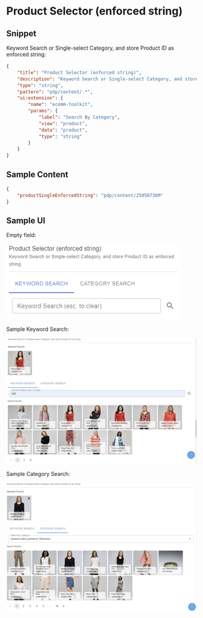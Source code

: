 # Product Selector (enforced string)

## Snippet

Keyword Search or Single-select Category, and store Product ID as enforced string:

```json
{
    "title": "Product Selector (enforced string)",
    "description": "Keyword Search or Single-select Category, and store Product ID as enforced string",
    "type": "string",
    "pattern": "pdp/content/.*",
    "ui:extension": {
        "name": "ecomm-toolkit",
        "params": {
            "label": "Search By Category",
            "view": "product",
            "data": "product",
            "type": "string"
        }
    }
}
```

## Sample Content

```json
{
    "productSingleEnforcedString": "pdp/content/25050736M"
}
```

## Sample UI

Empty field:

![Sample UI](../../media/product-selector-enforced-string.png)

Sample Keyword Search:

![Sample UI](../../media/product-selector-key1.png)

Sample Category Search:

![Sample UI](../../media/product-selector-cat1.png)
